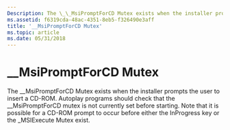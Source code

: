 ```yaml
---
Description: The \_\_MsiPromptForCD Mutex exists when the installer prompts the user to insert a CD-ROM.
ms.assetid: f6319cda-48ac-4351-8eb5-f326490e3aff
title: '__MsiPromptForCD Mutex'
ms.topic: article
ms.date: 05/31/2018
---
```


# \_\_MsiPromptForCD Mutex

The \_\_MsiPromptForCD Mutex exists when the installer prompts the user to insert a CD-ROM. Autoplay programs should check that the \_\_MsiPromptForCD mutex is not currently set before starting. Note that it is possible for a CD-ROM prompt to occur before either the InProgress key or the \_MSIExecute Mutex exist.

 

 



